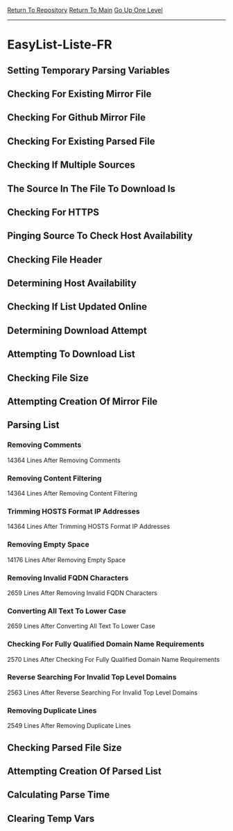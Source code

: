 [Return To Repository](https://github.com/deathbybandaid/piholeparser/)
[Return To Main](https://github.com/deathbybandaid/piholeparser/blob/master/RecentRunLogs/Mainlog.md)
[Go Up One Level](https://github.com/deathbybandaid/piholeparser/blob/master/RecentRunLogs/TopLevelScripts/30-Processing-External-Blacklists.md)
____________________________________
# EasyList-Liste-FR
## Setting Temporary Parsing Variables
## Checking For Existing Mirror File
## Checking For Github Mirror File
## Checking For Existing Parsed File
## Checking If Multiple Sources
## The Source In The File To Download Is
## Checking For HTTPS
## Pinging Source To Check Host Availability
## Checking File Header
## Determining Host Availability
## Checking If List Updated Online
## Determining Download Attempt
## Attempting To Download List
## Checking File Size
## Attempting Creation Of Mirror File
## Parsing List
### Removing Comments
14364 Lines After Removing Comments
### Removing Content Filtering
14364 Lines After Removing Content Filtering
### Trimming HOSTS Format IP Addresses
14364 Lines After Trimming HOSTS Format IP Addresses
### Removing Empty Space
14176 Lines After Removing Empty Space
### Removing Invalid FQDN Characters
2659 Lines After Removing Invalid FQDN Characters
### Converting All Text To Lower Case
2659 Lines After Converting All Text To Lower Case
### Checking For Fully Qualified Domain Name Requirements
2570 Lines After Checking For Fully Qualified Domain Name Requirements
### Reverse Searching For Invalid Top Level Domains
2563 Lines After Reverse Searching For Invalid Top Level Domains
### Removing Duplicate Lines
2549 Lines After Removing Duplicate Lines
## Checking Parsed File Size
## Attempting Creation Of Parsed List
## Calculating Parse Time
## Clearing Temp Vars
